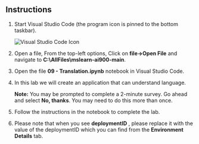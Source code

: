 ## Instructions

1.  Start Visual Studio Code (the program icon is pinned to the bottom taskbar).

    ![Visual Studio Code Icon](./images/vscode.jpg)

2.  Open a file, From the top-left options, Click on **file->Open File** and navigate to **C:\AllFiles\mslearn-ai900-main**.
 
3.  Open the file **09 - Translation.ipynb** notebook in Visual Studio Code.

4.  In this lab we will create an application that can understand language.

    **Note:** You may be prompted to complete a 2-minute survey. Go ahead and select **No, thanks**. You may need to do this more than once.

5.  Follow the instructions in the notebook to complete the lab.

6.  Please note that when you see **deploymentID** , please replace it with the value of the deploymentID which you can find from the **Environment Details** tab. 
